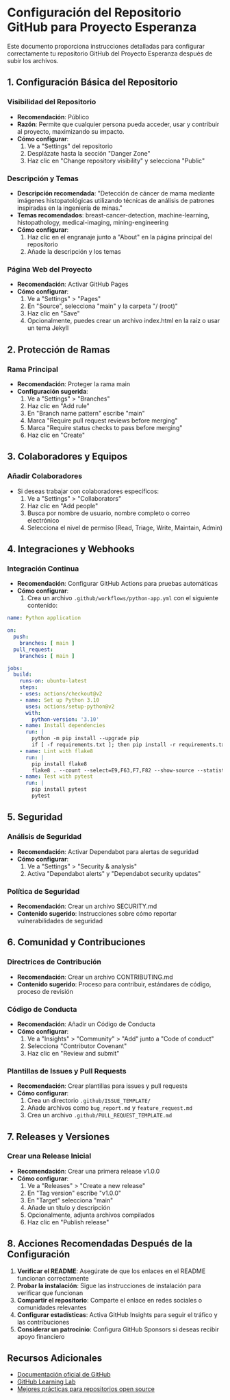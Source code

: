 # Configuración del Repositorio GitHub para Proyecto Esperanza

Este documento proporciona instrucciones detalladas para configurar correctamente tu repositorio GitHub del Proyecto Esperanza después de subir los archivos.

## 1. Configuración Básica del Repositorio

### Visibilidad del Repositorio
- **Recomendación**: Público
- **Razón**: Permite que cualquier persona pueda acceder, usar y contribuir al proyecto, maximizando su impacto.
- **Cómo configurar**: 
  1. Ve a "Settings" del repositorio
  2. Desplázate hasta la sección "Danger Zone"
  3. Haz clic en "Change repository visibility" y selecciona "Public"

### Descripción y Temas
- **Descripción recomendada**: "Detección de cáncer de mama mediante imágenes histopatológicas utilizando técnicas de análisis de patrones inspiradas en la ingeniería de minas."
- **Temas recomendados**: breast-cancer-detection, machine-learning, histopathology, medical-imaging, mining-engineering
- **Cómo configurar**:
  1. Haz clic en el engranaje junto a "About" en la página principal del repositorio
  2. Añade la descripción y los temas

### Página Web del Proyecto
- **Recomendación**: Activar GitHub Pages
- **Cómo configurar**:
  1. Ve a "Settings" > "Pages"
  2. En "Source", selecciona "main" y la carpeta "/ (root)"
  3. Haz clic en "Save"
  4. Opcionalmente, puedes crear un archivo index.html en la raíz o usar un tema Jekyll

## 2. Protección de Ramas

### Rama Principal
- **Recomendación**: Proteger la rama main
- **Configuración sugerida**:
  1. Ve a "Settings" > "Branches"
  2. Haz clic en "Add rule"
  3. En "Branch name pattern" escribe "main"
  4. Marca "Require pull request reviews before merging"
  5. Marca "Require status checks to pass before merging"
  6. Haz clic en "Create"

## 3. Colaboradores y Equipos

### Añadir Colaboradores
- Si deseas trabajar con colaboradores específicos:
  1. Ve a "Settings" > "Collaborators"
  2. Haz clic en "Add people"
  3. Busca por nombre de usuario, nombre completo o correo electrónico
  4. Selecciona el nivel de permiso (Read, Triage, Write, Maintain, Admin)

## 4. Integraciones y Webhooks

### Integración Continua
- **Recomendación**: Configurar GitHub Actions para pruebas automáticas
- **Cómo configurar**:
  1. Crea un archivo `.github/workflows/python-app.yml` con el siguiente contenido:

```yaml
name: Python application

on:
  push:
    branches: [ main ]
  pull_request:
    branches: [ main ]

jobs:
  build:
    runs-on: ubuntu-latest
    steps:
    - uses: actions/checkout@v2
    - name: Set up Python 3.10
      uses: actions/setup-python@v2
      with:
        python-version: '3.10'
    - name: Install dependencies
      run: |
        python -m pip install --upgrade pip
        if [ -f requirements.txt ]; then pip install -r requirements.txt; fi
    - name: Lint with flake8
      run: |
        pip install flake8
        flake8 . --count --select=E9,F63,F7,F82 --show-source --statistics
    - name: Test with pytest
      run: |
        pip install pytest
        pytest
```

## 5. Seguridad

### Análisis de Seguridad
- **Recomendación**: Activar Dependabot para alertas de seguridad
- **Cómo configurar**:
  1. Ve a "Settings" > "Security & analysis"
  2. Activa "Dependabot alerts" y "Dependabot security updates"

### Política de Seguridad
- **Recomendación**: Crear un archivo SECURITY.md
- **Contenido sugerido**: Instrucciones sobre cómo reportar vulnerabilidades de seguridad

## 6. Comunidad y Contribuciones

### Directrices de Contribución
- **Recomendación**: Crear un archivo CONTRIBUTING.md
- **Contenido sugerido**: Proceso para contribuir, estándares de código, proceso de revisión

### Código de Conducta
- **Recomendación**: Añadir un Código de Conducta
- **Cómo configurar**:
  1. Ve a "Insights" > "Community" > "Add" junto a "Code of conduct"
  2. Selecciona "Contributor Covenant"
  3. Haz clic en "Review and submit"

### Plantillas de Issues y Pull Requests
- **Recomendación**: Crear plantillas para issues y pull requests
- **Cómo configurar**:
  1. Crea un directorio `.github/ISSUE_TEMPLATE/`
  2. Añade archivos como `bug_report.md` y `feature_request.md`
  3. Crea un archivo `.github/PULL_REQUEST_TEMPLATE.md`

## 7. Releases y Versiones

### Crear una Release Inicial
- **Recomendación**: Crear una primera release v1.0.0
- **Cómo configurar**:
  1. Ve a "Releases" > "Create a new release"
  2. En "Tag version" escribe "v1.0.0"
  3. En "Target" selecciona "main"
  4. Añade un título y descripción
  5. Opcionalmente, adjunta archivos compilados
  6. Haz clic en "Publish release"

## 8. Acciones Recomendadas Después de la Configuración

1. **Verificar el README**: Asegúrate de que los enlaces en el README funcionan correctamente
2. **Probar la instalación**: Sigue las instrucciones de instalación para verificar que funcionan
3. **Compartir el repositorio**: Comparte el enlace en redes sociales o comunidades relevantes
4. **Configurar estadísticas**: Activa GitHub Insights para seguir el tráfico y las contribuciones
5. **Considerar un patrocinio**: Configura GitHub Sponsors si deseas recibir apoyo financiero

## Recursos Adicionales

- [Documentación oficial de GitHub](https://docs.github.com/)
- [GitHub Learning Lab](https://lab.github.com/)
- [Mejores prácticas para repositorios open source](https://opensource.guide/)
